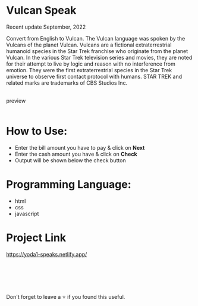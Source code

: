 # Vulcan Speak
Recent update September, 2022<br/>

Convert from English to Vulcan. The Vulcan language was spoken by the Vulcans of the planet Vulcan. Vulcans are a fictional extraterrestrial humanoid species in the Star Trek franchise who originate from the planet Vulcan. In the various Star Trek television series and movies, they are noted for their attempt to live by logic and reason with no interference from emotion. They were the first extraterrestrial species in the Star Trek universe to observe first contact protocol with humans. STAR TREK and related marks are trademarks of CBS Studios Inc.

<br/>preview
<br/>
<br/>

# How to Use:
 - Enter the bill amount you have to pay & click on **Next**
 - Enter the cash amount you have & click on **Check**
 - Output will be shown below the check button
 
# Programming Language:

 - html
 - css 
 - javascript 

# Project Link

https://yoda1-speaks.netlify.app/

<br/>
<br/>
<br/>
<br/>

Don't forget to leave a ⭐ if you found this useful.
